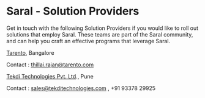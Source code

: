 # Saral - Solution Providers

Get in touch with the following Solution Providers if you would like to roll out solutions that employ Saral. These teams are part of the Saral community, and can help you craft an effective programs that leverage Saral.



[Tarento](https://www.tarento.com), Bangalore

Contact : thillai.rajan@tarento.com



[Tekdi Technologies Pvt. Ltd](https://www.tekdi.net)., Pune

Contact :  sales@tekditechnologies.com , +91 93378 29925









